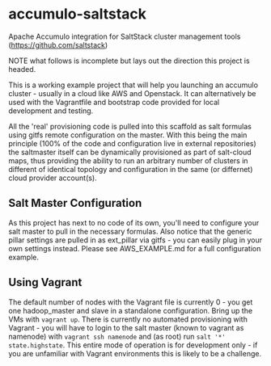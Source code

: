 accumulo-saltstack
=

Apache Accumulo integration for SaltStack cluster management tools (https://github.com/saltstack)

NOTE what follows is incomplete but lays out the direction this project is headed.

This is a working example project that will help you launching an accumulo cluster - usually in
a cloud like AWS and Openstack. It can alternatively be used with the Vagrantfile and bootstrap
code provided for local development and testing. 

All the 'real' provisioning code is pulled into this scaffold as salt formulas using gitfs remote configuration on the master.
With this being the main principle (100% of the code and configuration live in external repositories) the saltmaster
itself can be dynamically provisioned as part of salt-cloud maps, thus providing the ability to run an arbitrary number
of clusters in different of identical topology and configuration in the same (or differnet) cloud provider account(s).

Salt Master Configuration
-

As this project has next to no code of its own, you'll need to configure your salt master to pull in the necessary formulas. Also notice that the generic pillar settings are pulled in as ext_pillar via gitfs - you can easily plug in your own settings instead.
Please see AWS_EXAMPLE.md for a full configuration example.

Using Vagrant
-

The default number of nodes with the Vagrant file is currently 0 - you get one hadoop_master and slave in a standalone configuration.
Bring up the VMs with  `vagrant up`. There is currently no automated provisioning with Vagrant - you will have to login to the salt master (known to vagrant as namenode) with `vagrant ssh namenode` and (as root) run `salt '*' state.highstate`.
This entire mode of operation is for development only - if you are unfamiliar with Vagrant environments this is likely to be a challenge.
